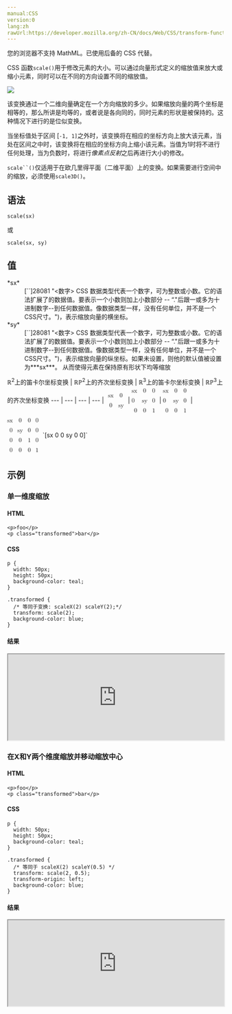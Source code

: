 ```yaml
---
manual:CSS
version:0
lang:zh
rawUrl:https://developer.mozilla.org/zh-CN/docs/Web/CSS/transform-function/scale
---
```






您的浏览器不支持 MathML。已使用后备的 CSS 代替。





CSS 函数`scale()`用于修改元素的大小。可以通过向量形式定义的缩放值来放大或缩小元素，同时可以在不同的方向设置不同的缩放值。



![](%31892.png "")



该变换通过一个二维向量确定在一个方向缩放的多少。如果缩放向量的两个坐标是相等的，那么所讲是均等的，或者说是各向同的，同时元素的形状是被保持的。这种情况下进行的是位似变换。



当坐标值处于区间 [`-1, 1]`之外时，该变换将在相应的坐标方向上放大该元素，当处在区间之中时，该变换将在相应的坐标方向上缩小该元素。当值为1时将不进行任何处理，当为负数时，将进行*像素点反射*之后再进行大小的修改。

`scale``()`仅适用于在欧几里得平面（二维平面）上的变换。如果需要进行空间中的缩放，必须使用`scale3D()`。

## 语法<a name="语法"></a>

```
scale(sx)
```


或


```
scale(sx, sy)
```

## 值<a name="值"></a>
<dl><dt id=''>*sx*</dt><dd>[`<number>`]28081 "<数字> CSS 数据类型代表一个数字，可为整数或小数。它的语法扩展了<integer>的数据值。要表示一个小数则加上小数部分 -- “."后跟一或多为十进制数字--到任何<integer>数据值。像<integer>数据类型一样，<number>没有任何单位，并不是一个CSS尺寸。")，表示缩放向量的横坐标。</dd><dt id=''>*sy*</dt><dd>[`<number>`]28081 "<数字> CSS 数据类型代表一个数字，可为整数或小数。它的语法扩展了<integer>的数据值。要表示一个小数则加上小数部分 -- “."后跟一或多为十进制数字--到任何<integer>数据值。像<integer>数据类型一样，<number>没有任何单位，并不是一个CSS尺寸。")，表示缩放向量的纵坐标。如果未设置，则他的默认值被设置为***sx***。 从而使得元素在保持原有形状下均等缩放</dd></dl>
ℝ<sup>2</sup>上的笛卡尔坐标变换 | ℝℙ<sup>2</sup>上的齐次坐标变换 | ℝ<sup>3</sup>上的笛卡尔坐标变换 | ℝℙ<sup>3</sup>上的齐次坐标变换 
 ---  |  ---  |  ---  |  ---  | 
<math><mfenced><mtable><mtr><mtd>sx</mtd><mtd>0</mtd></mtr><mtr><mtd>0</mtd><mtd>sy</mtd></mtr></mtable></mfenced></math> | <math><mfenced><mtable><mtr>sx<mtd>0</mtd><mtd>0</mtd></mtr><mtr>0<mtd>sy</mtd><mtd>0</mtd></mtr><mtr><mtd>0</mtd><mtd>0</mtd><mtd>1</mtd></mtr></mtable></mfenced></math> | <math><mfenced><mtable><mtr>sx<mtd>0</mtd><mtd>0</mtd></mtr><mtr>0<mtd>sy</mtd><mtd>0</mtd></mtr><mtr><mtd>0</mtd><mtd>0</mtd><mtd>1</mtd></mtr></mtable></mfenced></math> | <math><mfenced><mtable><mtr>sx<mtd>0</mtd><mtd>0</mtd><mtd>0</mtd></mtr><mtr><mtd>0</mtd><mtd>sy</mtd><mtd>0</mtd><mtd>0</mtd></mtr><mtr><mtd>0</mtd><mtd>0</mtd><mtd>1</mtd><mtd>0</mtd></mtr><mtr><mtd>0</mtd><mtd>0</mtd><mtd>0</mtd><mtd>1</mtd></mtr></mtable></mfenced></math> 
`[sx 0 0 sy 0 0]` 


## 示例<a name="示例"></a>

### 单一维度缩放<a name="单一维度缩放"></a>

#### HTML<a name="HTML"></a>

```
<p>foo</p>
<p class="transformed">bar</p>
```

#### CSS<a name="CSS"></a>

```
p { 
  width: 50px;
  height: 50px;
  background-color: teal;
}

.transformed {
  /* 等同于变换: scaleX(2) scaleY(2);*/
  transform: scale(2);
  background-color: blue;
}
```

#### 结果<a name="结果"></a>


<iframe src='https://mdn.mozillademos.org/zh-CN/docs/Web/CSS/transform-function/scale$samples/单一维度缩放?revision=1068142' width='100%' height='200'></iframe>



### 在X和Y两个维度缩放并移动缩放中心<a name="在X和Y两个维度缩放并移动缩放中心"></a>

#### HTML<a name="HTML_2"></a>

```
<p>foo</p>
<p class="transformed">bar</p>
```

#### CSS<a name="CSS_2"></a>

```
p { 
  width: 50px;
  height: 50px;
  background-color: teal;
}

.transformed {
  /* 等同于 scaleX(2) scaleY(0.5) */
  transform: scale(2, 0.5);
  transform-origin: left;
  background-color: blue;
}
```

#### 结果<a name="结果_2"></a>


<iframe src='https://mdn.mozillademos.org/zh-CN/docs/Web/CSS/transform-function/scale$samples/在X和Y两个维度缩放并移动缩放中心?revision=1068142' width='100%' height='200'></iframe>





